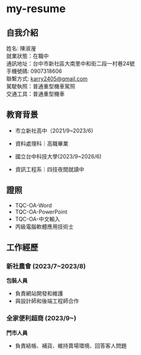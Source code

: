 # my-resume

## 自我介紹
姓名: 陳淑瀅  
就業狀態：在職中  
通訊地址：台中市新社區大南里中和街二段一村巷24號  
手機號碼: 0907318606    
聯繫方式: [karry2405@gmail.com](mailto:karry2405@gmail.com)   
駕駛執照：普通重型機車駕照  
交通工具：普通重型機車  

## 教育背景
- 市立新社高中（2021/9~2023/6)
- 資料處理科｜高職畢業

- 國立台中科技大學(2023/9~2026/6)
- 資訊工程系｜四技夜間就讀中
## 證照
- TQC-OA-Word
- TQC-OA-PowerPoint
- TQC-OA-中文輸入
- 丙級電腦軟體應用技術士

## 工作經歷
### 新社農會 (2023/7~2023/8)
**包裝人員**  
- 負責網站開發和維護  
- 與設計師和後端工程師合作

### 全家便利超商 (2023/9~)
**門市人員**  
- 負責結帳、補貨、維持賣場環境、回答客人問題
  

  
